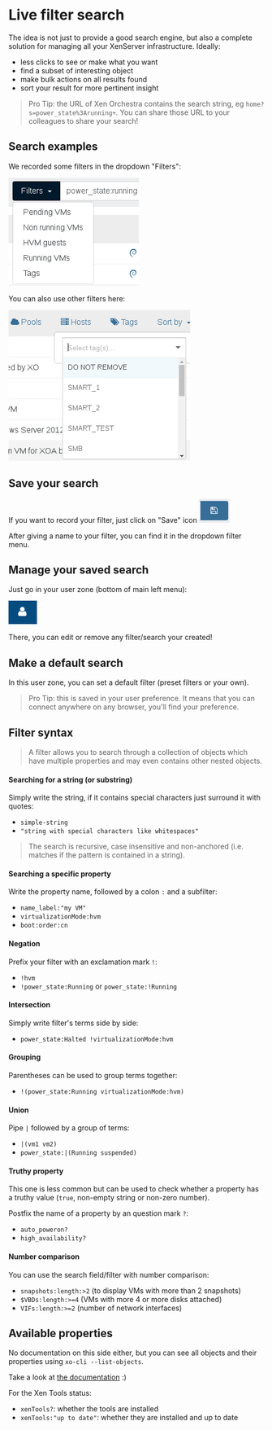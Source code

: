 # Live filter search

The idea is not just to provide a good search engine, but also a complete solution for managing all your XenServer infrastructure. Ideally:

* less clicks to see or make what you want
* find a subset of interesting object
* make bulk actions on all results found
* sort your result for more pertinent insight

> Pro Tip: the URL of Xen Orchestra contains the search string, eg `home?s=power_state%3Arunning+`. You can share those URL to your colleagues to share your search!

## Search examples

We recorded some filters in the dropdown "Filters":

![](./assets/xo5presetfilter.png)

You can also use other filters here:

![](./assets/xo5presetfilter2.png)

## Save your search

If you want to record your filter, just click on "Save" icon ![](./assets/xo5savefilter.png)

After giving a name to your filter, you can find it in the dropdown filter menu.

## Manage your saved search

Just go in your user zone (bottom of main left menu):

![](./assets/xo5usericon.png)

There, you can edit or remove any filter/search your created!

## Make a default search

In this user zone, you can set a default filter (preset filters or your own).

> Pro Tip: this is saved in your user preference. It means that you can connect anywhere on any browser, you'll find your preference.

## Filter syntax

> A filter allows you to search through a collection of objects which have multiple properties and may even contains other nested objects.

#### Searching for a string (or substring)

Simply write the string, if it contains special characters just surround it with quotes:

- `simple-string`
- `"string with special characters like whitespaces"`

> The search is recursive, case insensitive and non-anchored (i.e. matches if the pattern is contained in a string).

#### Searching a specific property

Write the property name, followed by a colon `:` and a subfilter:

- `name_label:"my VM"`
- `virtualizationMode:hvm`
- `boot:order:cn`

#### Negation

Prefix your filter with an exclamation mark `!`:

- `!hvm`
- `!power_state:Running` or `power_state:!Running`

#### Intersection

Simply write filter's terms side by side:

- `power_state:Halted !virtualizationMode:hvm`

#### Grouping

Parentheses can be used to group terms together:

- `!(power_state:Running virtualizationMode:hvm)`

#### Union

Pipe `|` followed by a group of terms:

- `|(vm1 vm2)`
- `power_state:|(Running suspended)`

#### Truthy property

This one is less common but can be used to check whether a property has a truthy value (`true`, non-empty string or non-zero number).

Postfix the name of a property by an question mark `?`:

- `auto_poweron?`
- `high_availability?`

#### Number comparison

You can use the search field/filter with number comparison:

* `snapshots:length:>2` (to display VMs with more than 2 snapshots)
* `$VBDs:length:>=4` (VMs with more 4 or more disks attached)
* `VIFs:length:>=2` (number of network interfaces)


## Available properties

No documentation on this side either, but you can see all objects and their properties using `xo-cli --list-objects`.

Take a look at [the documentation](https://github.com/vatesfr/xen-orchestra/tree/master/packages/xo-cli#xo-cli) :)

For the Xen Tools status:

- `xenTools?`: whether the tools are installed
- `xenTools:"up to date"`: whether they are installed and up to date
